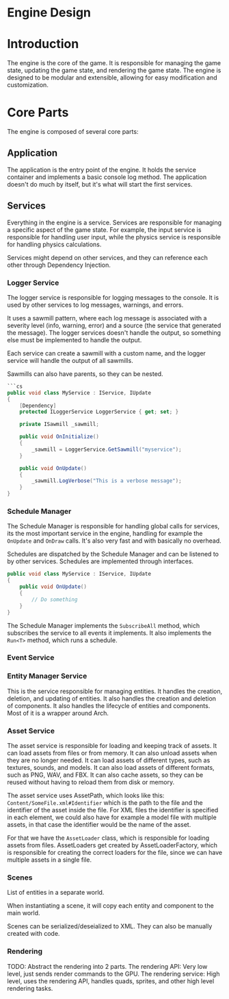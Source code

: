 # Engine Design

# Introduction

The engine is the core of the game. It is responsible for managing the game state, updating the game state, and rendering the game state. The engine is designed to be modular and extensible, allowing for easy modification and customization.

# Core Parts

The engine is composed of several core parts:

## Application

The application is the entry point of the engine. It holds the service container and implements a basic console log method. The application doesn't do much by itself, but it's what will start the first services.

## Services

Everything in the engine is a service. Services are responsible for managing a specific aspect of the game state. For example, the input service is responsible for handling user input, while the physics service is responsible for handling physics calculations.

Services might depend on other services, and they can reference each other through Dependency Injection.

### Logger Service

The logger service is responsible for logging messages to the console. It is used by other services to log messages, warnings, and errors.

It uses a sawmill pattern, where each log message is associated with a severity level (info, warning, error) and a source (the service that generated the message). The logger services doesn't handle the output, so something else must be implemented to handle the output.

Each service can create a sawmill with a custom name, and the logger service will handle the output of all sawmills.

Sawmills can also have parents, so they can be nested.

```cs
```cs
public void class MyService : IService, IUpdate
{
    [Dependency]
    protected ILoggerService LoggerService { get; set; }

    private ISawmill _sawmill;

    public void OnInitialize()
    {
        _sawmill = LoggerService.GetSawmill("myservice");
    }

    public void OnUpdate()
    {
        _sawmill.LogVerbose("This is a verbose message");
    }
}
```

### Schedule Manager

The Schedule Manager is responsible for handling global calls for services, its the most important service in the engine, handling for example the `OnUpdate` and `OnDraw` calls. It's also very fast and with basically no overhead.

Schedules are dispatched by the Schedule Manager and can be listened to by other services. Schedules are implemented through interfaces.

```cs
public void class MyService : IService, IUpdate
{
    public void OnUpdate()
    {
        // Do something
    }
}
```

The Schedule Manager implements the `SubscribeAll` method, which subscribes the service to all events it implements. It also implements the `Run<T>` method, which runs a schedule.

### Event Service


### Entity Manager Service

This is the service responsible for managing entities. It handles the creation, deletion, and updating of entities. It also handles the creation and deletion of components. It also handles the lifecycle of entities and components. Most of it is a wrapper around Arch.

### Asset Service

The asset service is responsible for loading and keeping track of assets. It can load assets from files or from memory. It can also unload assets when they are no longer needed.
It can load assets of different types, such as textures, sounds, and models. It can also load assets of different formats, such as PNG, WAV, and FBX.
It can also cache assets, so they can be reused without having to reload them from disk or memory.

The asset service uses AssetPath, which looks like this: `Content/SomeFile.xml#Identifier` which is the path to the file and the identifier of the asset inside the file. For XML files the identifier is specified in each element, we could also have for example a model file with multiple assets, in that case the identifier would be the name of the asset.

For that we have the `AssetLoader` class, which is responsible for loading assets from files. AssetLoaders get created by AssetLoaderFactory, which is responsible for creating the correct loaders for the file, since we can have multiple assets in a single file.

### Scenes

List of entities in a separate world.

When instantiating a scene, it will copy each entity and component to the main world.

Scenes can be serialized/deseialized to XML. They can also be manually created with code.


### Rendering

TODO: Abstract the rendering into 2 parts. 
The rendering API: Very low level, just sends render commands to the GPU.
The rendering service: High level, uses the rendering API, handles quads, sprites, and other high level rendering tasks.